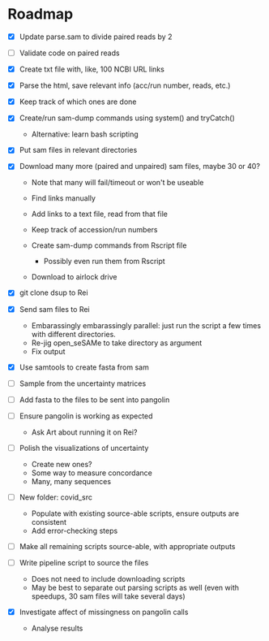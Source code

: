 # Roadmap

-   [x] Update parse.sam to divide paired reads by 2

-   [ ] Validate code on paired reads

-   [x] Create txt file with, like, 100 NCBI URL links

-   [x] Parse the html, save relevant info (acc/run number, reads, etc.)

-   [x] Keep track of which ones are done

-   [x] Create/run sam-dump commands using system() and tryCatch()

    -   Alternative: learn bash scripting

-   [x] Put sam files in relevant directories

-   [x] Download many more (paired and unpaired) sam files, maybe 30 or 40?

    -   Note that many will fail/timeout or won't be useable

    -   Find links manually

    -   Add links to a text file, read from that file

    -   Keep track of accession/run numbers

    -   Create sam-dump commands from Rscript file

        -   Possibly even run them from Rscript

    -   Download to airlock drive

-   [x] git clone dsup to Rei

-   [x] Send sam files to Rei

    -   Embarassingly embarassingly parallel: just run the script a few times with different directories.
    -   Re-jig open_seSAMe to take directory as argument
    -   Fix output

-   [x] Use samtools to create fasta from sam

-   [ ] Sample from the uncertainty matrices

-   [ ] Add fasta to the files to be sent into pangolin

-   [ ] Ensure pangolin is working as expected

    -   Ask Art about running it on Rei?

-   [ ] Polish the visualizations of uncertainty

    -   Create new ones?
    -   Some way to measure concordance
    -   Many, many sequences

-   [ ] New folder: covid_src

    -   Populate with existing source-able scripts, ensure outputs are consistent
    -   Add error-checking steps

-   [ ] Make all remaining scripts source-able, with appropriate outputs

-   [ ] Write pipeline script to source the files

    -   Does not need to include downloading scripts
    -   May be best to separate out parsing scripts as well (even with speedups, 30 sam files will take several days)

-   [x] Investigate affect of missingness on pangolin calls

    -   Analyse results
